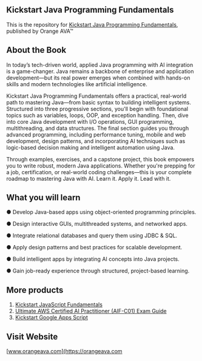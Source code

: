 ## Kickstart Java Programming Fundamentals

This is the repository for [Kickstart Java Programming Fundamentals](https://orangeava.com/products/kickstart-java-programming-fundamentals), published by Orange AVA™

## About the Book
In today’s tech-driven world, applied Java programming with AI integration is a game-changer. Java remains a backbone of enterprise and application development—but its real power emerges when combined with hands-on skills and modern technologies like artificial intelligence.

Kickstart Java Programming Fundamentals offers a practical, real-world path to mastering Java—from basic syntax to building intelligent systems. Structured into three progressive sections, you'll begin with foundational topics such as variables, loops, OOP, and exception handling. Then, dive into core Java development with I/O operations, GUI programming, multithreading, and data structures. The final section guides you through advanced programming, including performance tuning, mobile and web development, design patterns, and incorporating AI techniques such as logic-based decision making and intelligent automation using Java.

Through examples, exercises, and a capstone project, this book empowers you to write robust, modern Java applications. Whether you're prepping for a job, certification, or real-world coding challenges—this is your complete roadmap to mastering Java with AI. Learn it. Apply it. Lead with it.

## What you will learn
● Develop Java-based apps using object-oriented programming principles.

● Design interactive GUIs, multithreaded systems, and networked apps.

● Integrate relational databases and query them using JDBC & SQL.

● Apply design patterns and best practices for scalable development.

● Build intelligent apps by integrating AI concepts into Java projects.

● Gain job-ready experience through structured, project-based learning.

## More products

1. [Kickstart JavaScript Fundamentals](https://orangeava.com/products/kickstart-javascript-fundamentals)
2. [Ultimate AWS Certified AI Practitioner (AIF-C01) Exam Guide](https://orangeava.com/products/ultimate-aws-certified-ai-practitioner-aif-c01-exam-guide) 
3. [Kickstart Google Apps Script](https://orangeava.com/products/kickstart-google-apps-script) 

## Visit Website 
[www.orangeava.com](https://orangeava.com
